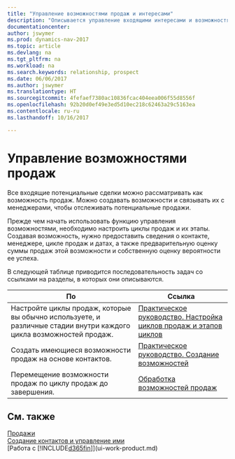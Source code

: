```yaml
---
title: "Управление возможностями продаж и интересами"
description: "Описывается управление входящими интересами и возможностями продаж в Dynamics NAV, а также связыванием возможностей с менеджерами по продажам для отслеживания потенциальных продаж."
documentationcenter: 
author: jswymer
ms.prod: dynamics-nav-2017
ms.topic: article
ms.devlang: na
ms.tgt_pltfrm: na
ms.workload: na
ms.search.keywords: relationship, prospect
ms.date: 06/06/2017
ms.author: jswymer
ms.translationtype: HT
ms.sourcegitcommit: 4fefaef7380ac10836fcac404eea006f55d8556f
ms.openlocfilehash: 92b20d0ef49e3ed5d10ec218c62463a29c5163ea
ms.contentlocale: ru-ru
ms.lasthandoff: 10/16/2017

---
```

# <a name="managing-sales-opportunities"></a>Управление возможностями продаж
Все входящие потенциальные сделки можно рассматривать как возможность продаж. Можно создавать возможности и связывать их с менеджерами, чтобы отслеживать потенциальные продажи.

Прежде чем начать использовать функцию управления возможностями, необходимо настроить циклы продаж и их этапы. Создавая возможность, нужно предоставить сведения о контакте, менеджере, цикле продаж и датах, а также предварительную оценку суммы продаж этой возможности и собственную оценку вероятности ее успеха.

В следующей таблице приводится последовательность задач со ссылками на разделы, в которых они описываются. 

| По | Ссылка |
| --- | --- |
| Настройте циклы продаж, которые вы обычно используете, и различные стадии внутри каждого цикла возможностей продаж. |[Практическое руководство. Настройка циклов продаж и этапов циклов](marketing-how-setup-opportunity-sales-cycles-stages.md) |
| Создать имеющиеся возможности продаж на основе контактов. |[Практическое руководство. Создание возможностей](marketing-how-create-opportunities.md) |
| Перемещение возможности продаж по циклу продаж до завершения. |[Обработка возможностей продаж](marketing-processing-sales-opportunities.md) |

## <a name="see-also"></a>См. также
[Продажи](sales-manage-sales.md)  
[Создание контактов и управление ими](marketing-contacts.md)  
[Работа с [!INCLUDE[d365fin](includes/d365fin_md.md)]](ui-work-product.md)

